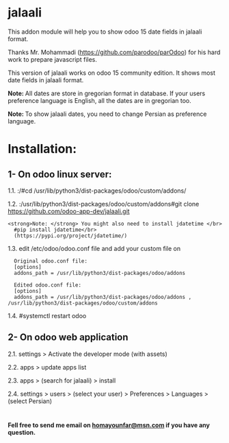 # jalaali
This addon module will help you to show odoo 15 date fields in jalaali format.

Thanks Mr. Mohammadi (https://github.com/parodoo/parOdoo) for his hard work to prepare javascript files.

This version of jalaali works on odoo 15 community edition. It shows most date fields in jalaali format. 

<strong>Note: </strong> All dates are store in gregorian format in database. If your users preference language is English, all the dates are in gregorian too.

<strong>Note: </strong> To show jalaali dates, you need to change Persian as preference language.

# Installation:
## 1- On odoo linux server:
1.1. :/#cd /usr/lib/python3/dist-packages/odoo/custom/addons/
      
1.2. :/usr/lib/python3/dist-packages/odoo/custom/addons#git clone https://github.com/odoo-app-dev/jalaali.git

    <strong>Note: </strong> You might also need to install jdatetime </br>
      #pip install jdatetime</br>
      (https://pypi.org/project/jdatetime/)
  
1.3. edit /etc/odoo/odoo.conf file and add your custom file on 

      Original odoo.conf file:
      [options]
      addons_path = /usr/lib/python3/dist-packages/odoo/addons

      Edited odoo.conf file:
      [options]
      addons_path = /usr/lib/python3/dist-packages/odoo/addons , /usr/lib/python3/dist-packages/odoo/custom/addons

1.4. #systemctl restart odoo

## 2- On odoo web application

  2.1. settings > Activate the developer mode (with assets)

  2.2. apps > update apps list

  2.3. apps > (search for jalaali) > install

  2.4. settings > users > (select your user) > Preferences > Languages > (select Persian)


#

<strong> Fell free to send me email on homayounfar@msn.com if you have any question.  </strong>



